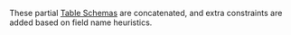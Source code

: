 These partial [Table Schemas](http://specs.frictionlessdata.io/table-schema/)
are concatenated, and extra constraints are added based on field name heuristics.
